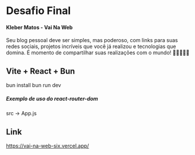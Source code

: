 # Desafio Final
#### Kleber Matos - Vai Na Web
Seu blog pessoal deve ser simples, mas poderoso, com links para suas redes sociais, projetos incríveis que você já realizou e tecnologias que domina. É momento de compartilhar suas realizações com o mundo! 💪👩‍💻👨‍💻

## Vite + React + Bun
bun install
bun run dev

##### Exemplo de uso do react-router-dom
src -> App.js

## Link
https://vai-na-web-six.vercel.app/